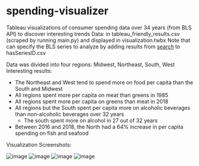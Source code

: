 # spending-visualizer
Tableau visualizations of consumer spending data over 34 years (from BLS API) to discover interesting trends
Data: in tableau_friendly_results.csv (scraped by running main.py) and displayed in visualization.twbx
Note that can specify the BLS series to analyze by adding results from [search](https://beta.bls.gov/dataQuery/find?fq=survey:[cx]&s=popularity:D) to hasSeriesID.csv 

Data was divided into four regions: Midwest, Northeast, South, West
Interesting results:
* The Northeast and West tend to spend more on food per capita than the South and Midwest
* All regions spent more per capita on meat than greens in 1985
* All regions spent more per capita on greens than meat in 2018
* All regions but the South spent per capita more on alcoholic beverages than non-alcoholic beverages over 32 years
    * The south spent more on alcohol in 27 out of 32 years
* Between 2016 and 2018, the North had a 64% increase in per capita spending on fish and seafood

Visualization Screenshots:

![image](https://user-images.githubusercontent.com/6019805/86255258-e3ca8900-bb84-11ea-91fa-adbf2e54fcf1.png)
![image](https://user-images.githubusercontent.com/6019805/86255080-b382ea80-bb84-11ea-9fea-19a73eda32eb.png)
![image](https://user-images.githubusercontent.com/6019805/86255631-576c9600-bb85-11ea-9974-ff2f3402b2e7.png)
![image](https://user-images.githubusercontent.com/6019805/86257280-576d9580-bb87-11ea-8e3f-a701cd905770.png)

